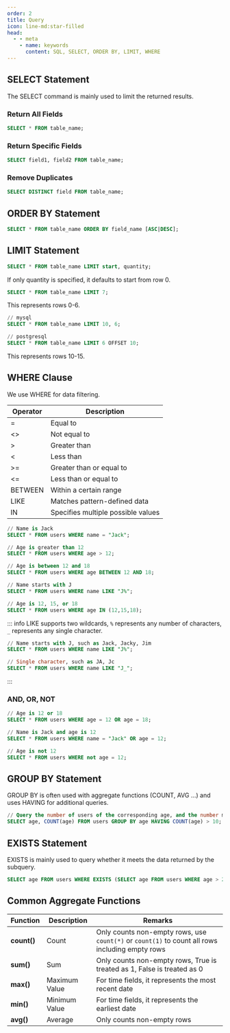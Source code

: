 ```yaml
---
order: 2
title: Query
icon: line-md:star-filled
head:
  - - meta
    - name: keywords
      content: SQL, SELECT, ORDER BY, LIMIT, WHERE
---
```



## SELECT Statement

The SELECT command is mainly used to limit the returned results.

### Return All Fields

```sql
SELECT * FROM table_name;
```

### Return Specific Fields

```sql
SELECT field1, field2 FROM table_name;
```

### Remove Duplicates

```sql
SELECT DISTINCT field FROM table_name;
```

## ORDER BY Statement

```sql
SELECT * FROM table_name ORDER BY field_name [ASC|DESC];
```

## LIMIT Statement

```sql
SELECT * FROM table_name LIMIT start, quantity;
```

If only quantity is specified, it defaults to start from row 0.

```sql
SELECT * FROM table_name LIMIT 7;
```

This represents rows 0-6.

```sql
// mysql
SELECT * FROM table_name LIMIT 10, 6;

// postgresql
SELECT * FROM table_name LIMIT 6 OFFSET 10;
```
This represents rows 10-15.

## WHERE Clause

We use WHERE for data filtering.

| Operator | Description                        |
| -------- | ---------------------------------- |
| =        | Equal to                           |
| <>       | Not equal to                       |
| >        | Greater than                       |
| <        | Less than                          |
| >=       | Greater than or equal to           |
| <=       | Less than or equal to              |
| BETWEEN  | Within a certain range             |
| LIKE     | Matches pattern-defined data       |
| IN       | Specifies multiple possible values |

```sql
// Name is Jack
SELECT * FROM users WHERE name = "Jack";

// Age is greater than 12
SELECT * FROM users WHERE age > 12;

// Age is between 12 and 18
SELECT * FROM users WHERE age BETWEEN 12 AND 18;

// Name starts with J
SELECT * FROM users WHERE name LIKE "J%";

// Age is 12, 15, or 18
SELECT * FROM users WHERE age IN (12,15,18);
```

::: info
LIKE supports two wildcards, `%` represents any number of characters, `_` represents any single character.

```sql
// Name starts with J, such as Jack, Jacky, Jim
SELECT * FROM users WHERE name LIKE "J%";

// Single character, such as JA, Jc
SELECT * FROM users WHERE name LIKE "J_";
```
:::

### AND, OR, NOT

```sql
// Age is 12 or 18
SELECT * FROM users WHERE age = 12 OR age = 18;

// Name is Jack and age is 12
SELECT * FROM users WHERE name = "Jack" OR age = 12;

// Age is not 12
SELECT * FROM users WHERE not age = 12;
```

## GROUP BY Statement

GROUP BY is often used with aggregate functions (COUNT, AVG ...) and uses HAVING for additional queries.

```sql
// Query the number of users of the corresponding age, and the number must be greater than 10
SELECT age, COUNT(age) FROM users GROUP BY age HAVING COUNT(age) > 10;
```

## EXISTS Statement

EXISTS is mainly used to query whether it meets the data returned by the subquery.

```sql
SELECT age FROM users WHERE EXISTS (SELECT age FROM users WHERE age > 2 );
```

## Common Aggregate Functions

| Function    | Description   | Remarks                                                                                         |
| ----------- | ------------- | ----------------------------------------------------------------------------------------------- |
| **count()** | Count         | Only counts non-empty rows, use `count(*)` or `count(1)` to count all rows including empty rows |
| **sum()**   | Sum           | Only counts non-empty rows, True is treated as 1, False is treated as 0                         |
| **max()**   | Maximum Value | For time fields, it represents the most recent date                                             |
| **min()**   | Minimum Value | For time fields, it represents the earliest date                                                |
| **avg()**   | Average       | Only counts non-empty rows                                                                      |